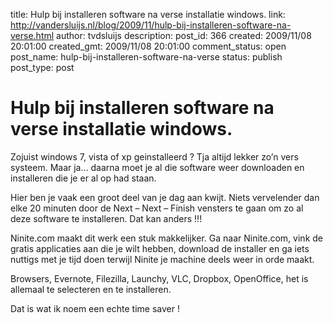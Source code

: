 title: Hulp bij installeren software na verse installatie windows.
link: http://vandersluijs.nl/blog/2009/11/hulp-bij-installeren-software-na-verse.html
author: tvdsluijs
description: 
post_id: 366
created: 2009/11/08 20:01:00
created_gmt: 2009/11/08 20:01:00
comment_status: open
post_name: hulp-bij-installeren-software-na-verse
status: publish
post_type: post

# Hulp bij installeren software na verse installatie windows.

Zojuist windows 7, vista of xp geinstalleerd ? Tja altijd lekker zo’n vers systeem. Maar ja… daarna moet je al die software weer downloaden en installeren die je er al op had staan.  
  
Hier ben je vaak een groot deel van je dag aan kwijt. Niets vervelender dan elke 20 minuten door de Next – Next – Finish vensters te gaan om zo al deze software te installeren. Dat kan anders !!!  
  
Ninite.com maakt dit werk een stuk makkelijker. Ga naar Ninite.com, vink de gratis applicaties aan die je wilt hebben, download de installer en ga iets nuttigs met je tijd doen terwijl Ninite je machine deels weer in orde maakt.   
  
Browsers, Evernote, Filezilla, Launchy, VLC, Dropbox, OpenOffice, het is allemaal te selecteren en te installeren.  
  
Dat is wat ik noem een echte time saver !